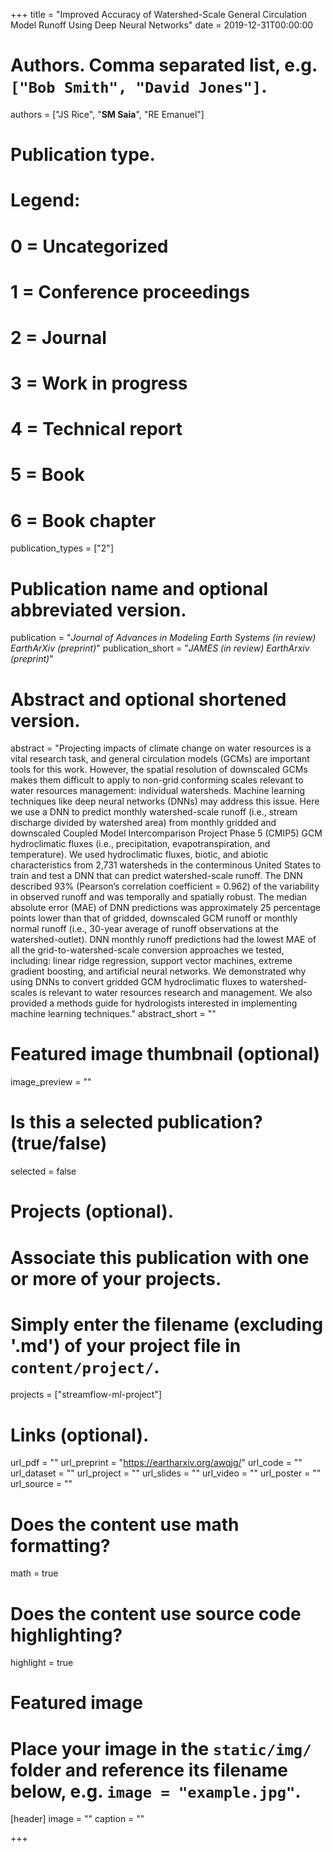 +++
title = "Improved Accuracy of Watershed-Scale General Circulation Model Runoff Using Deep Neural Networks"
date = 2019-12-31T00:00:00

# Authors. Comma separated list, e.g. `["Bob Smith", "David Jones"]`.
authors = ["JS Rice", "**SM Saia**", "RE Emanuel"]

# Publication type.
# Legend:
# 0 = Uncategorized
# 1 = Conference proceedings
# 2 = Journal
# 3 = Work in progress
# 4 = Technical report
# 5 = Book
# 6 = Book chapter
publication_types = ["2"]

# Publication name and optional abbreviated version.
publication = "*Journal of Advances in Modeling Earth Systems (in review) EarthArXiv (preprint)*"
publication_short = "*JAMES (in review) EarthArxiv (preprint)*"

# Abstract and optional shortened version.
abstract = "Projecting impacts of climate change on water resources is a vital research task, and general circulation models (GCMs) are important tools for this work. However, the spatial resolution of downscaled GCMs makes them difficult to apply to non-grid conforming scales relevant to water resources management: individual watersheds. Machine learning techniques like deep neural networks (DNNs) may address this issue. Here we use a DNN to predict monthly watershed-scale runoff (i.e., stream discharge divided by watershed area) from monthly gridded and downscaled Coupled Model Intercomparison Project Phase 5 (CMIP5) GCM hydroclimatic fluxes (i.e., precipitation, evapotranspiration, and temperature). We used hydroclimatic fluxes, biotic, and abiotic characteristics from 2,731 watersheds in the conterminous United States to train and test a DNN that can predict watershed-scale runoff. The DNN described 93% (Pearson’s correlation coefficient = 0.962) of the variability in observed runoff and was temporally and spatially robust. The median absolute error (MAE) of DNN predictions was approximately 25 percentage points lower than that of gridded, downscaled GCM runoff or monthly normal runoff (i.e., 30-year average of runoff observations at the watershed-outlet). DNN monthly runoff predictions had the lowest MAE of all the grid-to-watershed-scale conversion approaches we tested, including: linear ridge regression, support vector machines, extreme gradient boosting, and artificial neural networks. We demonstrated why using DNNs to convert gridded GCM hydroclimatic fluxes to watershed-scales is relevant to water resources research and management. We also provided a methods guide for hydrologists interested in implementing machine learning techniques."
abstract_short = ""

# Featured image thumbnail (optional)
image_preview = ""

# Is this a selected publication? (true/false)
selected = false

# Projects (optional).
#   Associate this publication with one or more of your projects.
#   Simply enter the filename (excluding '.md') of your project file in `content/project/`.
projects = ["streamflow-ml-project"]

# Links (optional).
url_pdf = ""
url_preprint = "https://eartharxiv.org/awqjg/"
url_code = ""
url_dataset = ""
url_project = ""
url_slides = ""
url_video = ""
url_poster = ""
url_source = ""

# Does the content use math formatting?
math = true

# Does the content use source code highlighting?
highlight = true

# Featured image
# Place your image in the `static/img/` folder and reference its filename below, e.g. `image = "example.jpg"`.
[header]
image = ""
caption = ""

+++